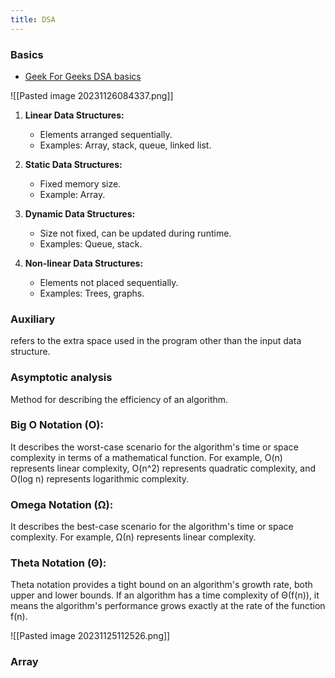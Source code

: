 ```yaml
---
title: DSA 
---
```


### Basics

- [Geek For Geeks DSA basics](https://www.geeksforgeeks.org/learn-data-structures-and-algorithms-dsa-tutorial/)

![[Pasted image 20231126084337.png]]

1. **Linear Data Structures:**
    
    - Elements arranged sequentially.
    - Examples: Array, stack, queue, linked list.
2. **Static Data Structures:**
    
    - Fixed memory size.
    - Example: Array.
3. **Dynamic Data Structures:**
    
    - Size not fixed, can be updated during runtime.
    - Examples: Queue, stack.
4. **Non-linear Data Structures:**
    
    - Elements not placed sequentially.
    - Examples: Trees, graphs.
### Auxiliary
refers to the extra space used in the program other than the input data structure.
### Asymptotic analysis
Method for describing the efficiency of an algorithm.
### Big O Notation (O):
It describes the worst-case scenario for the algorithm's time or space complexity in terms of a mathematical function. For example, O(n) represents linear complexity, O(n^2) represents quadratic complexity, and O(log n) represents logarithmic complexity.
### Omega Notation (Ω):
It describes the best-case scenario for the algorithm's time or space complexity. For example, Ω(n) represents linear complexity.
### Theta Notation (Θ):
Theta notation provides a tight bound on an algorithm's growth rate, both upper and lower bounds. If an algorithm has a time complexity of Θ(f(n)), it means the algorithm's performance grows exactly at the rate of the function f(n).

![[Pasted image 20231125112526.png]]
### Array

